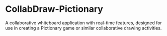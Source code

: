 # CollabDraw-Pictionary
A collaborative whiteboard application with real-time features, designed for use in creating a Pictionary game or similar collaborative drawing activities.
